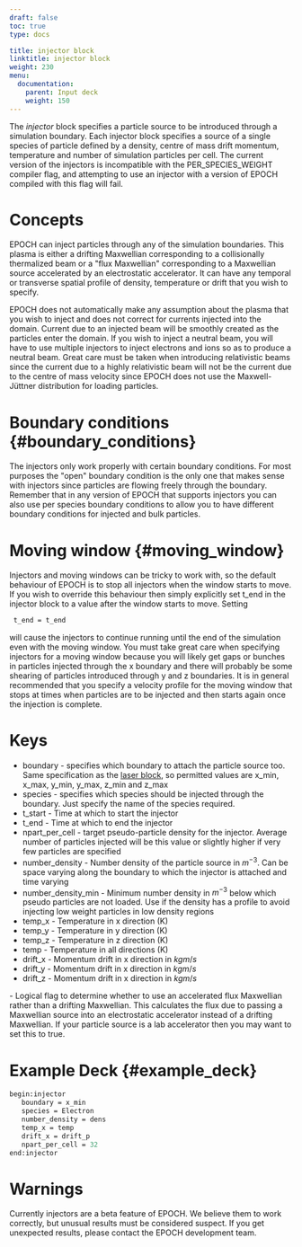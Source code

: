 ```yaml
---
draft: false
toc: true
type: docs

title: injector block
linktitle: injector block
weight: 230
menu:
  documentation:
    parent: Input deck
    weight: 150
---
```


The *injector* block specifies a particle source to be introduced
through a simulation boundary. Each injector block specifies a source of
a single species of particle defined by a density, centre of mass drift
momentum, temperature and number of simulation particles per cell. The
current version of the injectors is incompatible with the
PER_SPECIES_WEIGHT compiler flag, and attempting to use an injector
with a version of EPOCH compiled with this flag will fail.

# Concepts

EPOCH can inject particles through any of the simulation boundaries.
This plasma is either a drifting Maxwellian corresponding to a
collisionally thermalized beam or a "flux Maxwellian" corresponding to
a Maxwellian source accelerated by an electrostatic accelerator. It can
have any temporal or transverse spatial profile of density, temperature
or drift that you wish to specify.

EPOCH does not automatically make any assumption about the plasma that
you wish to inject and does not correct for currents injected into the
domain. Current due to an injected beam will be smoothly created as the
particles enter the domain. If you wish to inject a neutral beam, you
will have to use multiple injectors to inject electrons and ions so as
to produce a neutral beam. Great care must be taken when introducing
relativistic beams since the current due to a highly relativistic beam
will not be the current due to the centre of mass velocity since EPOCH
does not use the Maxwell-Jüttner distribution for loading particles.

# Boundary conditions {#boundary_conditions}

The injectors only work properly with certain boundary conditions. For
most purposes the "open" boundary condition is the only one that makes
sense with injectors since particles are flowing freely through the
boundary. Remember that in any version of EPOCH that supports injectors
you can also use per species boundary conditions to allow you to have
different boundary conditions for injected and bulk particles.

# Moving window {#moving_window}

Injectors and moving windows can be tricky to work with, so the default
behaviour of EPOCH is to stop all injectors when the window starts to
move. If you wish to override this behaviour then simply explicitly set
t_end in the injector block to a value after the window starts to move.
Setting

```perl
 t_end = t_end 
```

will cause the injectors to continue running until the end of the
simulation even with the moving window. You must take great care when
specifying injectors for a moving window because you will likely get
gaps or bunches in particles injected through the x boundary and there
will probably be some shearing of particles introduced through y and z
boundaries. It is in general recommended that you specify a velocity
profile for the moving window that stops at times when particles are to
be injected and then starts again once the injection is complete.

# Keys

-   boundary - specifies which boundary to attach the particle source
    too. Same specification as the
    [laser block][Input_deck_laser], so
    permitted values are x_min, x_max, y_min, y_max, z_min and
    z_max
-   species - specifies which species should be injected through the
    boundary. Just specify the name of the species required.
-   t_start - Time at which to start the injector
-   t_end - Time at which to end the injector
-   npart_per_cell - target pseudo-particle density for the injector.
    Average number of particles injected will be this value or slightly
    higher if very few particles are specified
-   number_density - Number density of the particle source in $m^{-3}$.
    Can be space varying along the boundary to which the injector is
    attached and time varying
-   number_density_min - Minimum number density in $m^{-3}$ below
    which pseudo particles are not loaded. Use if the density has a
    profile to avoid injecting low weight particles in low density
    regions
-   temp_x - Temperature in x direction (K)
-   temp_y - Temperature in y direction (K)
-   temp_z - Temperature in z direction (K)
-   temp - Temperature in all directions (K)
-   drift_x - Momentum drift in x direction in $kgm/s$
-   drift_y - Momentum drift in x direction in $kgm/s$
-   drift_z - Momentum drift in x direction in $kgm/s$

\- Logical flag to determine whether to use an accelerated flux
Maxwellian rather than a drifting Maxwellian. This calculates the flux
due to passing a Maxwellian source into an electrostatic accelerator
instead of a drifting Maxwellian. If your particle source is a lab
accelerator then you may want to set this to true.

# Example Deck {#example_deck}

```perl
begin:injector
   boundary = x_min
   species = Electron
   number_density = dens
   temp_x = temp
   drift_x = drift_p
   npart_per_cell = 32
end:injector
```

# Warnings

Currently injectors are a beta feature of EPOCH. We believe them to work
correctly, but unusual results must be considered suspect. If you get
unexpected results, please contact the EPOCH development team.


<!-- ########################  Cross references  ######################## -->


[Acknowledging_EPOCH]: /tutorial/acknowledging_epoch
[Basic_examples]: /tutorial/basic_examples
[Basic_examples__focussing_a_gaussian_beam]: /tutorial/basic_examples/#focussing_a_gaussian_beam
[Binary_files]: /tutorial/binary_files
[Calculable_particle_properties]: /tutorial/calculable_particle_properties
[Compiler_Flags]: /tutorial/compiler_flags
[Compiling]: /tutorial/compiling
[FAQ]: /tutorial/faq
[FAQ__how_do_i_obtain_the_code]: /tutorial/faq/#how_do_i_obtain_the_code
[Input_deck]: /tutorial/input_deck
[Input_deck_adf]: /tutorial/input_deck_adf
[Input_deck_boundaries]: /tutorial/input_deck_boundaries
[Input_deck_boundaries__cpml_boundary_conditions]: /tutorial/input_deck_boundaries/#cpml_boundary_conditions
[Input_deck_boundaries__thermal_boundary_conditions]: /tutorial/input_deck_boundaries/#thermal_boundary_conditions
[Input_deck_collisions]: /tutorial/input_deck_collisions
[Input_deck_constant]: /tutorial/input_deck_constant
[Input_deck_control]: /tutorial/input_deck_control
[Input_deck_control__basics]: /tutorial/input_deck_control/#basics
[Input_deck_control__maxwell_solvers]: /tutorial/input_deck_control/#maxwell_solvers
[Input_deck_control__requesting_output_dumps_at_run_time]: /tutorial/input_deck_control/#requesting_output_dumps_at_run_time
[Input_deck_control__stencil_block]: /tutorial/input_deck_control/#stencil_block
[Input_deck_control__strided_current_filtering]: /tutorial/input_deck_control/#strided_current_filtering
[Input_deck_dist_fn]: /tutorial/input_deck_dist_fn
[Input_deck_fields]: /tutorial/input_deck_fields
[Input_deck_injector]: /tutorial/input_deck_injector
[Input_deck_injector__keys]: /tutorial/input_deck_injector/#keys
[Input_deck_laser]: /tutorial/input_deck_laser
[Input_deck_operator]: /tutorial/input_deck_operator
[Input_deck_output__directives]: /tutorial/input_deck_output/#directives
[Input_deck_output_block]: /tutorial/input_deck_output_block
[Input_deck_output_block__derived_variables]: /tutorial/input_deck_output_block/#derived_variables
[Input_deck_output_block__directives]: /tutorial/input_deck_output_block/#directives
[Input_deck_output_block__dumpmask]: /tutorial/input_deck_output_block/#dumpmask
[Input_deck_output_block__multiple_output_blocks]: /tutorial/input_deck_output_block/#multiple_output_blocks
[Input_deck_output_block__particle_variables]: /tutorial/input_deck_output_block/#particle_variables
[Input_deck_output_block__single-precision_output]: /tutorial/input_deck_output_block/#single-precision_output
[Input_deck_output_global]: /tutorial/input_deck_output_global
[Input_deck_particle_file]: /tutorial/input_deck_particle_file
[Input_deck_probe]: /tutorial/input_deck_probe
[Input_deck_qed]: /tutorial/input_deck_qed
[Input_deck_species]: /tutorial/input_deck_species
[Input_deck_species__arbitrary_distribution_functions]: /tutorial/input_deck_species/#arbitrary_distribution_functions
[Input_deck_species__ionisation]: /tutorial/input_deck_species/#ionisation
[Input_deck_species__maxwell_juttner_distributions]: /tutorial/input_deck_species/#maxwell_juttner_distributions
[Input_deck_species__particle_migration_between_species]: /tutorial/input_deck_species/#particle_migration_between_species
[Input_deck_species__species_boundary_conditions]: /tutorial/input_deck_species/#species_boundary_conditions
[Input_deck_subset]: /tutorial/input_deck_subset
[Input_deck_window]: /tutorial/input_deck_window
[Landing]: /tutorial/landing
[Landing_Page]: /tutorial/landing_page
[Libraries]: /tutorial/libraries
[Links]: /tutorial/links
[Maths_parser__functions]: /tutorial/maths_parser/#functions
[Non-thermal_initial_conditions]: /tutorial/non-thermal_initial_conditions
[Previous_versions]: /tutorial/previous_versions
[Python]: /tutorial/python
[Running]: /tutorial/running
[SDF_Landing_Page]: /tutorial/sdf_landing_page
[Structure]: /tutorial/structure
[Using_EPOCH_in_practice]: /tutorial/using_epoch_in_practice
[Using_EPOCH_in_practice__manually_overriding_particle_parameters_set_by_the_autoloader]: /tutorial/using_epoch_in_practice/#manually_overriding_particle_parameters_set_by_the_autoloader
[Using_EPOCH_in_practice__parameterising_input_decks]: /tutorial/using_epoch_in_practice/#parameterising_input_decks
[Using_delta_f]: /tutorial/using_delta_f
[Visualising_SDF_files_with_IDL_or_GDL]: /tutorial/visualising_sdf_files_with_idl_or_gdl
[Visualising_SDF_files_with_LLNL_VisIt]: /tutorial/visualising_sdf_files_with_llnl_visit
[Workshop_examples]: /tutorial/workshop_examples
[Workshop_examples__a_2d_laser]: /tutorial/workshop_examples/#a_2d_laser
[Workshop_examples__a_basic_em-field_simulation]: /tutorial/workshop_examples/#a_basic_em-field_simulation
[Workshop_examples__getting_the_example_decks_for_this_workshop]: /tutorial/workshop_examples/#getting_the_example_decks_for_this_workshop
[Workshop_examples__specifying_particle_species]: /tutorial/workshop_examples/#specifying_particle_species
[Workshop_examples_continued]: /tutorial/workshop_examples_continued
